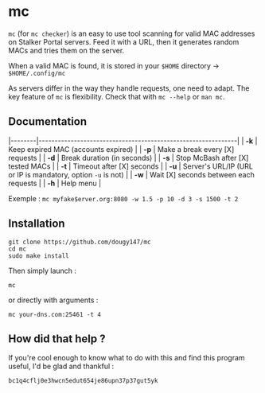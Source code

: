 # mc

`mc` (for `mc checker`) is an easy to use tool scanning for valid MAC addresses on Stalker Portal servers.
Feed it with a URL, then it generates random MACs and tries them on the server.

When a valid MAC is found, it is stored in your `$HOME` directory -> `$HOME/.config/mc`

As servers differ in the way they handle requests, one need to adapt. The key feature of `mc` is flexibility. Check that with `mc --help` or `man mc`.

## Documentation

|--------|--------------------------------------------------------------|
| **-k** | Keep expired MAC (accounts expired)                          |
| **-p** | Make a break every [X] requests                              |
| **-d** | Break duration (in seconds)                                  |
| **-s** | Stop McBash after [X] tested MACs                            |
| **-t** | Timeout after [X] seconds                                    |
| **-u** | Server's URL/IP (URL or IP is mandatory, option `-u` is not) |
| **-w** | Wait [X] seconds between each requests                       |
| **-h** | Help menu                                                    |

Exemple : `mc myfake$erver.org:8080 -w 1.5 -p 10 -d 3 -s 1500 -t 2`

## Installation

```
git clone https://github.com/dougy147/mc
cd mc
sudo make install
```
Then simply launch :
```
mc
```
or directly with arguments :
```
mc your-dns.com:25461 -t 4
```


## How did that help ?

If you're cool enough to know what to do with this and find this program useful, I'd be glad and thankful :

`bc1q4cflj0e3hwcn5edut654je86upn37p37gut5yk`
